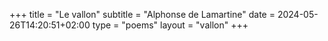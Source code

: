 +++
title = "Le vallon"
subtitle = "Alphonse de Lamartine"
date = 2024-05-26T14:20:51+02:00
type = "poems"
layout = "vallon"
+++
